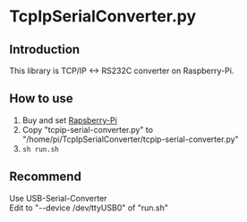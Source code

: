 # TcpIpSerialConverter.py

## Introduction

This library is TCP/IP <-> RS232C converter on Raspberry-Pi.

## How to use

1. Buy and set [Rapsberry-Pi](https://www.raspberrypi.org)
1. Copy "tcpip-serial-converter.py" to "/home/pi/TcpIpSerialConverter/tcpip-serial-converter.py"
1. `sh run.sh`

## Recommend

Use USB-Serial-Converter  
Edit to "--device /dev/ttyUSB0" of "run.sh"
